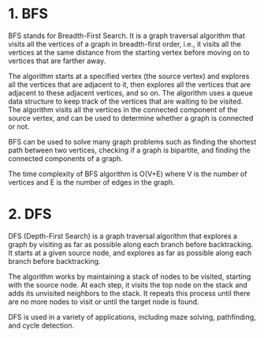 # 1. BFS

BFS stands for Breadth-First Search. It is a graph traversal algorithm that visits all the vertices of a graph in breadth-first order, i.e., it visits all the vertices at the same distance from the starting vertex before moving on to vertices that are farther away.

The algorithm starts at a specified vertex (the source vertex) and explores all the vertices that are adjacent to it, then explores all the vertices that are adjacent to these adjacent vertices, and so on. The algorithm uses a queue data structure to keep track of the vertices that are waiting to be visited. The algorithm visits all the vertices in the connected component of the source vertex, and can be used to determine whether a graph is connected or not.

BFS can be used to solve many graph problems such as finding the shortest path between two vertices, checking if a graph is bipartite, and finding the connected components of a graph.

The time complexity of BFS algorithm is O(V+E) where V is the number of vertices and E is the number of edges in the graph.

# 2. DFS

DFS (Depth-First Search) is a graph traversal algorithm that explores a graph by visiting as far as possible along each branch before backtracking. It starts at a given source node, and explores as far as possible along each branch before backtracking.

The algorithm works by maintaining a stack of nodes to be visited, starting with the source node. At each step, it visits the top node on the stack and adds its unvisited neighbors to the stack. It repeats this process until there are no more nodes to visit or until the target node is found.

DFS is used in a variety of applications, including maze solving, pathfinding, and cycle detection.

